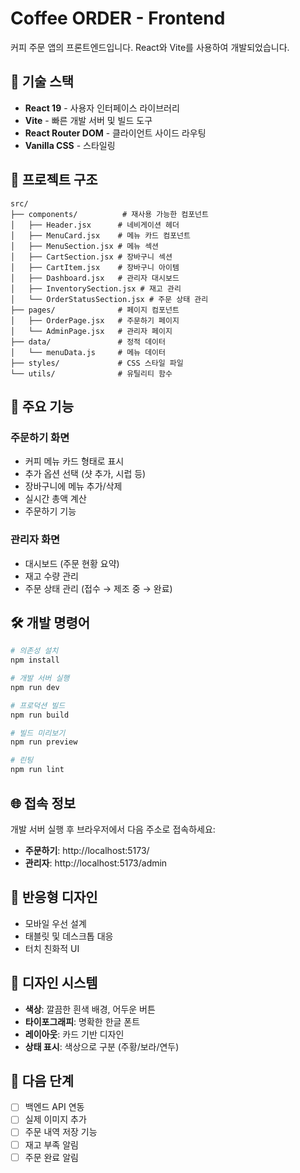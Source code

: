 # Coffee ORDER - Frontend

커피 주문 앱의 프론트엔드입니다. React와 Vite를 사용하여 개발되었습니다.

## 🚀 기술 스택

- **React 19** - 사용자 인터페이스 라이브러리
- **Vite** - 빠른 개발 서버 및 빌드 도구
- **React Router DOM** - 클라이언트 사이드 라우팅
- **Vanilla CSS** - 스타일링

## 📁 프로젝트 구조

```
src/
├── components/          # 재사용 가능한 컴포넌트
│   ├── Header.jsx      # 네비게이션 헤더
│   ├── MenuCard.jsx    # 메뉴 카드 컴포넌트
│   ├── MenuSection.jsx # 메뉴 섹션
│   ├── CartSection.jsx # 장바구니 섹션
│   ├── CartItem.jsx    # 장바구니 아이템
│   ├── Dashboard.jsx   # 관리자 대시보드
│   ├── InventorySection.jsx # 재고 관리
│   └── OrderStatusSection.jsx # 주문 상태 관리
├── pages/              # 페이지 컴포넌트
│   ├── OrderPage.jsx   # 주문하기 페이지
│   └── AdminPage.jsx   # 관리자 페이지
├── data/               # 정적 데이터
│   └── menuData.js     # 메뉴 데이터
├── styles/             # CSS 스타일 파일
└── utils/              # 유틸리티 함수
```

## 🎯 주요 기능

### 주문하기 화면
- 커피 메뉴 카드 형태로 표시
- 추가 옵션 선택 (샷 추가, 시럽 등)
- 장바구니에 메뉴 추가/삭제
- 실시간 총액 계산
- 주문하기 기능

### 관리자 화면
- 대시보드 (주문 현황 요약)
- 재고 수량 관리
- 주문 상태 관리 (접수 → 제조 중 → 완료)

## 🛠️ 개발 명령어

```bash
# 의존성 설치
npm install

# 개발 서버 실행
npm run dev

# 프로덕션 빌드
npm run build

# 빌드 미리보기
npm run preview

# 린팅
npm run lint
```

## 🌐 접속 정보

개발 서버 실행 후 브라우저에서 다음 주소로 접속하세요:
- **주문하기**: http://localhost:5173/
- **관리자**: http://localhost:5173/admin

## 📱 반응형 디자인

- 모바일 우선 설계
- 태블릿 및 데스크톱 대응
- 터치 친화적 UI

## 🎨 디자인 시스템

- **색상**: 깔끔한 흰색 배경, 어두운 버튼
- **타이포그래피**: 명확한 한글 폰트
- **레이아웃**: 카드 기반 디자인
- **상태 표시**: 색상으로 구분 (주황/보라/연두)

## 🔄 다음 단계

- [ ] 백엔드 API 연동
- [ ] 실제 이미지 추가
- [ ] 주문 내역 저장 기능
- [ ] 재고 부족 알림
- [ ] 주문 완료 알림
